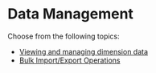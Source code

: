 # Data Management

Choose from the following topics:

- [Viewing and managing dimension data](viewing-and-managing-dimension-data.md)
- [Bulk Import/Export Operations](bulk-import-export-operations.md)

